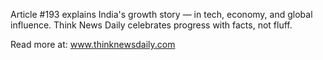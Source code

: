 Article #193 explains India's growth story — in tech, economy, and global influence. Think News Daily celebrates progress with facts, not fluff.

Read more at: www.thinknewsdaily.com